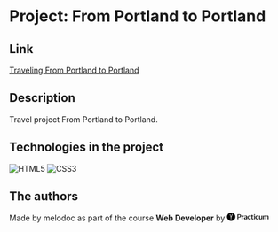 # Project: From Portland to Portland

## Link

[Traveling From Portland to Portland](https://melodoc.github.io/from-portland-to-portland/)

## Description

Travel project From Portland to Portland.

## Technologies in the project

![HTML5](https://img.shields.io/badge/html5-%23E34F26.svg?style=for-the-badge&logo=html5&logoColor=white) ![CSS3](https://img.shields.io/badge/css3-%231572B6.svg?style=for-the-badge&logo=css3&logoColor=white)

## The authors

Made by melodoc as part of the course **Web Developer** by <img src="images/logo_header.png" alt="Yandex.Practicum" height="15"/>
